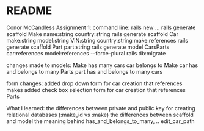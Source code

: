 # README
Conor McCandless
Assignment 1:
command line:
rails new ...
rails generate scaffold Make name:string country:string
rails generate scaffold Car make:string model:string VIN:string country:string make:references
rails generate scaffold Part part:string
rails generate model CarsParts car:references model:references --force-plural
rails db:migrate

changes made to models:
Make has many cars
car belongs to Make
car has and belongs to many Parts
part has and belongs to many cars

form changes:
added drop down form for car creation that references makes
added check box selection form for car creation that references Parts

What I learned:
the differences between private and public key for creating relational databases (:make_id vs :make)
the differences between scaffold and model
the meaning behind has_and_belongs_to_many, .. edit_car_path

